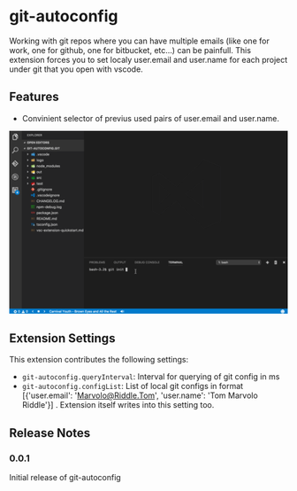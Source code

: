 # git-autoconfig

Working with git repos where you can have multiple emails (like one for work, one for github, one for bitbucket, etc...) can be painfull. This extension forces you to set localy user.email and user.name for each project under git that you open with vscode.

## Features

* Convinient selector of previus used pairs of user.email and user.name.

![status bar](media/demo.gif)


## Extension Settings

This extension contributes the following settings:

* `git-autoconfig.queryInterval`: Interval for querying of git config in ms
* `git-autoconfig.configList`: List of local git configs in format [{'user.email': 'Marvolo@Riddle.Tom', 'user.name': 'Tom Marvolo Riddle'}] . Extension itself writes into this setting too.

## Release Notes

### 0.0.1

Initial release of git-autoconfig

